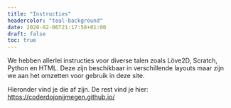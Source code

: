 ```yaml
---
title: "Instructies"
headercolor: "teal-background"
date: 2020-02-06T21:17:58+01:00
draft: false
toc: true
---
```


We hebben allerlei instructies voor diverse talen zoals Löve2D, Scratch, Python en HTML.
Deze zijn beschikbaar in verschillende layouts maar zijn we aan het omzetten
voor gebruik in deze site.

Hieronder vind je die af zijn. 
De rest vind je hier: https://coderdojonijmegen.github.io/